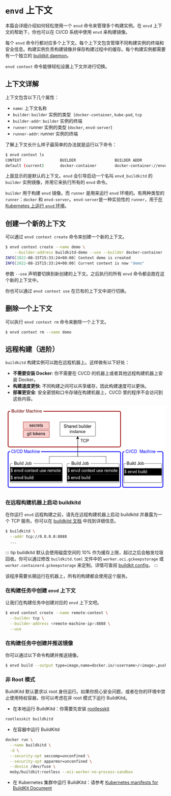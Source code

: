 # `envd` 上下文

本篇会详细介绍如何轻松使用一个 `envd` 命令来管理多个构建实例。在 `envd` 上下文的帮助下，你也可以在 CI/CD 系统中使用 `envd` 来构建镜像。

每个 `envd` 命令行都对应多个上下文。每个上下文包含管理不同构建实例的终端和安全信息。构建实例负责构建镜像并保存构建过程中的缓存。每个构建实例都需要有一个独立的 [buildkit daemon](https://github.com/moby/buildkit)。

`envd context` 命令能够轻松设置上下文并进行切换。

## 上下文详解

上下文包含以下几个属性：

- `name`: 上下文名称
- `builder`: `builder` 实例的类型（`docker-container`, `kube-pod`, `tcp`
- `builder-addr`: `builder` 实例的终端
- `runner`: runner 实例的类型 (`docker`, `envd-server`)
- `runner-addr`: runner 实例的终端

了解上下文长什么样子最简单的办法就是运行以下命令：

```bash
$ envd context ls
CONTEXT                 BUILDER                 BUILDER ADDR                            
default (current)       docker-container        docker-container://envd_buildkitd
```

上面显示的是默认的上下文。`envd` 会引导启动一个名叫 `envd_buildkitd` 的 `builder` 实例镜像，并用它来执行所有的 `envd` 命令。

`builder` 用于构建 `envd` 镜像。而 `runner` 是用来运行 `envd` 环境的。有两种类型的 `runner`：`docker` 和 `envd-server`。`envd-server`是一种实验性的 `runner`，用于[在 Kubernetes 上运行 `envd` 环境](./kubernetes.md)。

## 创建一个新的上下文

可以通过 `envd context create` 命令来创建一个新的上下文。

```bash
$ envd context create --name demo \
    --builder-address buildkitd-demo --use --builder docker-container
INFO[2022-08-15T15:33:24+08:00] Context demo is created
INFO[2022-08-15T15:33:24+08:00] Current context is now "demo"
```

参数 `--use` 声明要切换到新创建的上下文。之后执行的所有 `envd` 命令都会跑在这个新的上下文中。

你也可以通过 `envd context use` 在已有的上下文中进行切换。

## 删除一个上下文

可以执行 `envd context rm` 命令来删除一个上下文。

```bash
$ envd context rm --name demo
```

## 远程构建（进阶）

`buildkitd` 构建实例可以跑在远程机器上。这样做有以下好处：

- **不需要安装 Docker**: 你不需要在 CI/CD 的机器上或者其他远程构建机器上安装 Docker。
- **构建速度更快**: 不同构建之间可以共享缓存，因此构建速度可以更快。
- **部署更安全**: 安全密钥和口令存储在构建机器上，CI/CD 里的程序不会访问到这些内容。

![](./assets/remote-build.png)

### 在远程构建机器上启动 buildkitd

在你运行 `envd` 远程构建之前，请先在远程构建机器上启动 buildkitd 并暴露为一个 TCP 服务。你可以在 [buildkitd 文档](https://github.com/moby/buildkit/blob/master/README.md#expose-buildkit-as-a-tcp-service) 中找到详细信息。

```bash
$ buildkitd \
  --addr tcp://0.0.0.0:8888
  ...
```

::: tip
buildkitd 默认会使用磁盘空间的 10% 作为缓存上限，超过之后会触发垃圾回收。你可以通过修改 `buildkitd.toml` 文件中的 `worker.oci.gckeepstorage` 或 `worker.containerd.gckeepstorage` 来定制。详情可查阅 [buildkit config](https://github.com/moby/buildkit/blob/master/docs/buildkitd.toml.md)。
:::

该程序需要长期运行在机器上，所有的构建都会使用这个服务。

### 在构建任务中创建 `envd` 上下文

让我们在构建任务中创建对应的 `envd` 上下文吧。

```bash
$ envd context create --name remote-context \
  --builder tcp \
  --builder-address <remote-machine-ip>:8888 \
  --use
```

### 在构建任务中创建并推送镜像

你可以通过以下命令构建并推送镜像。

```bash
$ envd build --output type=image,name=docker.io/<username>/<image>,push=true
```

### 非 Root 模式

BuildKitd 默认要求以 root 身份运行。如果你担心安全问题，或者在你的环境中禁止使用特权容器，你可以考虑在非 root 模式下运行 BuildKitd。

- 在本地运行 BuildKitd：你需要先安装 [rootlesskit](https://github.com/rootless-containers/rootlesskit/)

```bash
rootlesskit buildkitd
```

- 在容器中运行 BuildKitd
```bash
docker run \
  --name buildkitd \
  -d \
  --security-opt seccomp=unconfined \
  --security-opt apparmor=unconfined \
  --device /dev/fuse \
  moby/buildkit:rootless --oci-worker-no-process-sandbox
```

- 在 Kubernetes 集群中运行 BuildKitd：请参考 [Kubernetes manifests for BuildKit Document](https://github.com/moby/buildkit/tree/master/examples/kubernetes)
